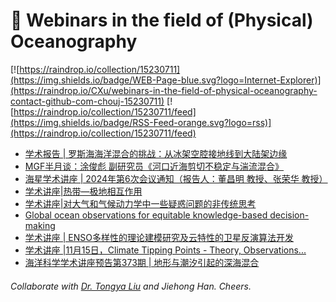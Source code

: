 # 🌊 Webinars in the field of (Physical) Oceanography

[![https://raindrop.io/collection/15230711](https://img.shields.io/badge/WEB-Page-blue.svg?logo=Internet-Explorer)](https://raindrop.io/CXu/webinars-in-the-field-of-physical-oceanography-contact-github-com-chouj-15230711) [![https://raindrop.io/collection/15230711/feed](https://img.shields.io/badge/RSS-Feed-orange.svg?logo=rss)](https://raindrop.io/collection/15230711/feed)

<!-- BLOG-POST-LIST:START -->
- [学术报告 | 罗斯海海洋混合的挑战：从冰架空腔接地线到大陆架边缘](https://mp.weixin.qq.com/s/0AtQUnD_RbhInFq6WQJT0w)
- [MGF半月谈：涂俊彪 副研究员《河口近海剪切不稳定与湍流混合》](https://mp.weixin.qq.com/s/xfpOrY0vjRk9ECxBfLfemw)
- [海星学术讲座 | 2024年第6次会议通知（报告人：董昌明 教授、张荣华 教授）](https://mp.weixin.qq.com/s/CFoJEDF2UYgR1DwUBCax8Q)
- [学术讲座|热带—极地相互作用](https://mp.weixin.qq.com/s/XT-HXGP_xfGpFX8_bczV3g)
- [学术讲座|对大气和气候动力学中一些疑惑问题的非传统思考](https://mp.weixin.qq.com/s/lVL-EaIXliay_dQ48aX3Wg)
- [Global ocean observations for equitable knowledge-based decision-making](https://www.youtube.com/watch?v=2wFGiLQHIlU)
- [学术讲座 | ENSO多样性的理论建模研究及云特性的卫星反演算法开发](https://mp.weixin.qq.com/s/zymS0kOafdzJichcb-voGw)
- [学术讲座 |11月15日，Climate Tipping Points - Theory, Observations...](https://mp.weixin.qq.com/s/tqRNijOnjeuvw1p1ajdjnA)
- [海洋科学学术讲座预告第373期 | 地形与潮汐引起的深海混合](https://mp.weixin.qq.com/s/tFX2ZM9GqY9VrbrZCFW6ZA)
<!-- BLOG-POST-LIST:END -->

###### Collaborate with [Dr. Tongya Liu](https://liutongya.github.io/) and Jiehong Han. Cheers.
